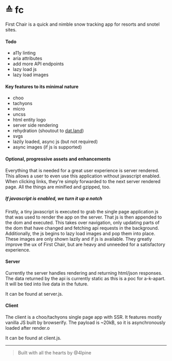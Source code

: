 # ≙ fc

First Chair is a quick and nimble snow tracking app for resorts and snotel sites.

#### Todo

- a11y linting
- aria attributes
- add more API endpoints
- lazy load js
- lazy load images

#### Key features to its minimal nature

- choo
- tachyons
- micro
- uncss
- html entity logo
- server side rendering
- rehydration (shoutout to [dat.land](https://github.com/datproject/dat.land/blob/master/client/js/models/app-rehydrator.js))
- svgs
- lazily loaded, async js (but not required)
- async images (if js is supported)

#### Optional, progressive assets and enhancements

Everything that is needed for a great user experience is server rendered.
This allows a user to even use this application without javascript enabled.
When clicking links, they're simply forwarded to the next server rendered page.
All the things are minified and gzipped, too.

##### If javascript _is_ enabled, we turn it up a notch

Firstly, a tiny javascript is executed to grab the single page application js that was used to render the app on the server.
That js is then appended to the dom and executed.
This takes over navigation, only updating parts of the dom that have changed and fetching api requests in the background.
Additionally, the js begins to lazy load images and pop them into place.
These images are only shown lazily and if js is available.
They greatly improve the ux of First Chair, but are heavy and unneeded for a satisfactory experience.

#### Server

Currently the server handles rendering and returning html/json responses.
The data returned by the api is currently static as this is a poc for a-k-apart.
It will be tied into live data in the future.

It can be found at server.js.

#### Client

The client is a choo/tachyons single page app with SSR.
It features mostly vanilla JS built by browserify.
The payload is ~20kB, so it is asynchronously loaded after render.o

It can be found at client.js.

***

> Built with all the hearts by @4lpine
